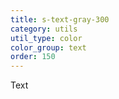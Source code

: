```yaml
---
title: s-text-gray-300
category: utils
util_type: color
color_group: text
order: 150
---
```

<div class="s-text-gray-300 s-bg-black">Text</div>